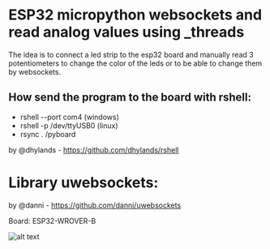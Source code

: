# ESP32 micropython websockets and read analog values using _threads

The idea is to connect a led strip to the esp32 board and manually read 3 potentiometers to change the color of the leds or to be able to change them by websockets.

## How send the program to the board with rshell:

* rshell --port com4 (windows)
* rshell -p /dev/ttyUSB0 (linux)
* rsync . /pyboard

by @dhylands -
https://github.com/dhylands/rshell

# Library uwebsockets:
by @danni -
https://github.com/danni/uwebsockets

Board: ESP32-WROVER-B

![alt text](https://m.media-amazon.com/images/I/71dik06NObL._AC_UL320_.jpg)
